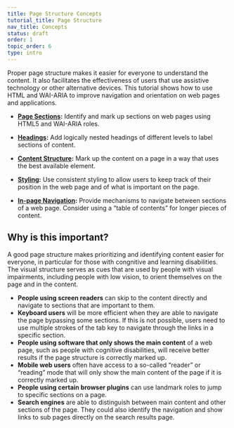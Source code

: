 ```yaml
---
title: Page Structure Concepts
tutorial_title: Page Structure
nav_title: Concepts
status: draft
order: 1
topic_order: 6
type: intro
---
```


Proper page structure makes it easier for everyone to understand the content. It also facilitates the effectiveness of users that use assistive technology or other alternative devices. This tutorial shows how to use HTML and WAI-ARIA to improve navigation and orientation on web pages and applications. 

* **[Page Sections](sections.html):** Identify and mark up sections on web pages using HTML5 and WAI-ARIA roles.

* **[Headings](headings.html):** Add logically nested headings of different levels to label sections of content.

* **[Content Structure](content.html):** Mark up the content on a page in a way that uses the best available element.

* **[Styling](styling.html):** Use consistent styling to allow users to keep track of their position in the web page and of what is important on the page.

* **[In-page Navigation](in-page-navigation.html):** Provide mechanisms to navigate between sections of a web page. Consider using a “table of contents” for longer pieces of content.

## Why is this important?

A good page structure makes prioritizing and identifying content easier for everyone, in particular for those with congnitive and learning disabilities. The visual structure serves as cues that are used by people with visual impairments, including people with low vision, to orient themselves on the page and in the content.

* **People using screen readers** can skip to the content directly and navigate to sections that are important to them.
* **Keyboard users** will be more efficient when they are able to navigate the page bypassing some sections. If this is not possible, users need to use multiple strokes of the tab key to navigate through the links in a specific section.
* **People using software that only shows the main content** of a web page, such as people with cognitive disabilities, will receive better results if the page structure is correctly marked up.
* **Mobile web users** often have access to a so-called “reader” or “reading” mode that will only show the main content of the page if it is correctly marked up.
* **People using certain browser plugins** can use landmark roles to jump to specific sections on a page.
* **Search engines** are able to distinguish between main content and other sections of the page. They could also identify the navigation and show links to sub pages directly on the search results page.
